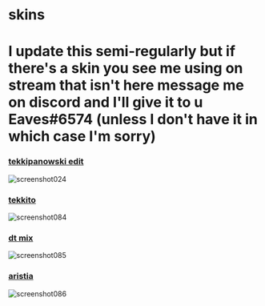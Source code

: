 # skins
# I update this semi-regularly but if there's a skin you see me using on stream that isn't here message me on discord and I'll give it to u Eaves#6574 (unless I don't have it in which case I'm sorry)
### [tekkipanowski edit](https://cdn.discordapp.com/attachments/967194716661764137/1231870662080204800/tekkipanowski-edit.osk?ex=663887f4&is=662612f4&hm=b89ecc278abd6e220af23a1939cd8eeffb4feb1b3a5025faafdbe87410b8c754&)
![screenshot024](https://user-images.githubusercontent.com/97003296/230789603-a2fd7080-4df0-4791-ba2e-1bceb8d094c8.jpg)
### [tekkito](https://cdn.discordapp.com/attachments/1075170599355297792/1094505739873161216/tekkito2.osk)
![screenshot084](https://github.com/eavess/skins/assets/97003296/05dcc154-82cc-4a21-8496-758e76dc5918)
### [dt mix](https://cdn.discordapp.com/attachments/1075170599355297792/1110969847933849680/dt_mix.osk)
![screenshot085](https://github.com/eavess/skins/assets/97003296/c921a2a2-d5dd-4a31-a4b5-470d5c6e3b28)
### [aristia](https://cdn.discordapp.com/attachments/1075170599355297792/1110970217129050153/aristia.osk)
![screenshot086](https://github.com/eavess/skins/assets/97003296/f5af398f-57ff-440a-aac0-8cdb4c88e559)
